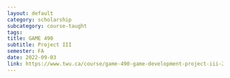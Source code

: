 ```yaml
---
layout: default
category: scholarship
subcategory: course-taught
tags:
title: GAME 490
subtitle: Project III
semester: FA
date: 2022-09-03
link: https://www.twu.ca/course/game-490-game-development-project-iii-2022-2023
---
```

